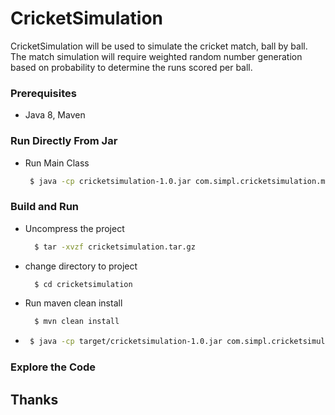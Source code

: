 # CricketSimulation
CricketSimulation will be used to simulate the cricket match, ball by ball. The match simulation will require weighted random number generation based on probability to determine the runs scored per ball.

### Prerequisites
- Java 8, Maven

### Run Directly From Jar
- Run Main Class
   ```sh
    $ java -cp cricketsimulation-1.0.jar com.simpl.cricketsimulation.main.CricketSimulationMain
    ```
    
### Build and Run
- Uncompress the project
  ```sh
    $ tar -xvzf cricketsimulation.tar.gz 
    ```
- change directory to project
  ```sh
    $ cd cricketsimulation
    ```
- Run maven clean install
  ```sh
    $ mvn clean install
    ```
-  ```sh
    $ java -cp target/cricketsimulation-1.0.jar com.simpl.cricketsimulation.main.CricketSimulationMain
    ```
### Explore the Code

## Thanks
